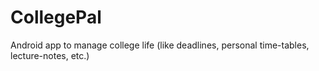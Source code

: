 # CollegePal
Android app to manage college life (like deadlines, personal time-tables, lecture-notes, etc.)
